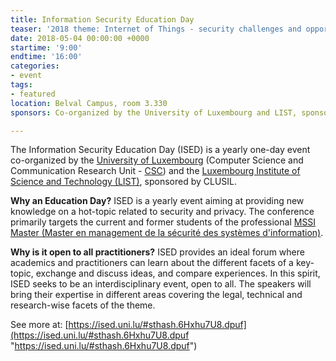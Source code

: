```yaml
---
title: Information Security Education Day
teaser: '2018 theme: Internet of Things - security challenges and opportunities'
date: 2018-05-04 00:00:00 +0000
startime: '9:00'
endtime: '16:00'
categories:
- event
tags:
- featured
location: Belval Campus, room 3.330
sponsors: Co-organized by the University of Luxembourg and LIST, sponsored by CLUSIL

---
```

The Information Security Education Day (ISED) is a yearly one-day event co-organized by the [University of Luxembourg](http://www.uni.lu/) (Computer Science and Communication Research Unit - [CSC](https://wwwen.uni.lu/research/fstc/computer_science_and_communications_research_unit)) and the [Luxembourg Institute of Science and Technology (LIST)](https://www.list.lu/), sponsored by CLUSIL.

**Why an Education Day?** ISED is a yearly event aiming at providing new knowledge on a hot-topic related to security and privacy. The conference primarily targets the current and former students of the professional [MSSI Master (Master en management de la sécurité des systèmes d'information)](http://wwwen.uni.lu/studies/fstc/master_en_management_de_la_securite_des_systemes_d_information_professionnel).

**Why is it open to all practitioners?** ISED provides an ideal forum where academics and practitioners can learn about the different facets of a key-topic, exchange and discuss ideas, and compare experiences. In this spirit, ISED seeks to be an interdisciplinary event, open to all. The speakers will bring their expertise in different areas covering the legal, technical and research-wise facets of the theme. 

See more at: [https://ised.uni.lu/#sthash.6Hxhu7U8.dpuf](https://ised.uni.lu/#sthash.6Hxhu7U8.dpuf "https://ised.uni.lu/#sthash.6Hxhu7U8.dpuf")
